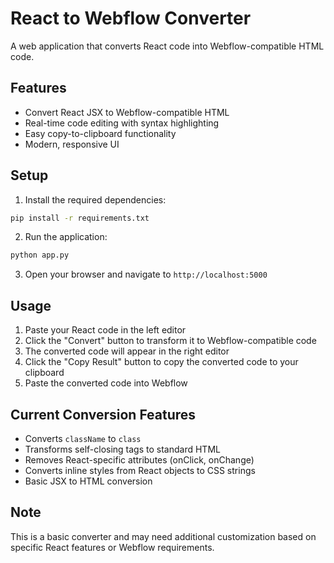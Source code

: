 # React to Webflow Converter

A web application that converts React code into Webflow-compatible HTML code.

## Features

- Convert React JSX to Webflow-compatible HTML
- Real-time code editing with syntax highlighting
- Easy copy-to-clipboard functionality
- Modern, responsive UI

## Setup

1. Install the required dependencies:
```bash
pip install -r requirements.txt
```

2. Run the application:
```bash
python app.py
```

3. Open your browser and navigate to `http://localhost:5000`

## Usage

1. Paste your React code in the left editor
2. Click the "Convert" button to transform it to Webflow-compatible code
3. The converted code will appear in the right editor
4. Click the "Copy Result" button to copy the converted code to your clipboard
5. Paste the converted code into Webflow

## Current Conversion Features

- Converts `className` to `class`
- Transforms self-closing tags to standard HTML
- Removes React-specific attributes (onClick, onChange)
- Converts inline styles from React objects to CSS strings
- Basic JSX to HTML conversion

## Note

This is a basic converter and may need additional customization based on specific React features or Webflow requirements.
